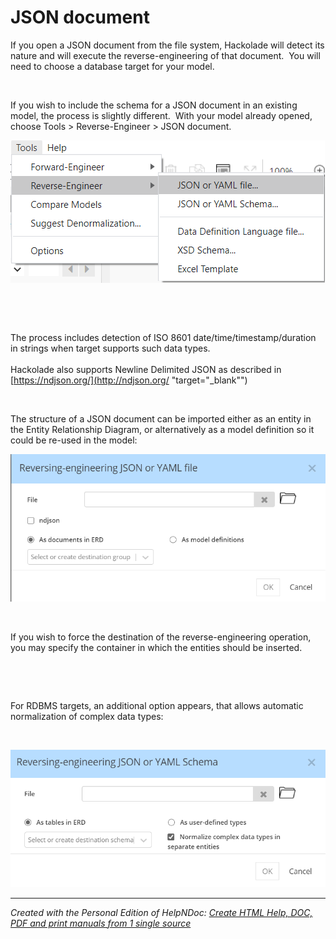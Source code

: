 # JSON document

If you open a JSON document from the file system, Hackolade will detect its nature and will execute the reverse-engineering of that document.&nbsp; You will need to choose a database target for your model.

&nbsp;

If you wish to include the schema for a JSON document in an existing model, the process is slightly different.&nbsp; With your model already opened, choose Tools \> Reverse-Engineer \> JSON document. &nbsp;

![Image](<lib/Tools%20-%20Reverse-Engineer%20-%20JSON%20document.png>)

&nbsp;

&nbsp;

The process includes detection of ISO 8601 date/time/timestamp/duration in strings when target supports such data types.\
\
Hackolade also supports Newline Delimited JSON as described in [https://ndjson.org/](<http://ndjson.org/> "target=\"\_blank\"")

&nbsp;

The structure of a JSON document can be imported either as an entity in the Entity Relationship Diagram, or alternatively as a model definition so it could be re-used in the model:

![Image](<lib/JSON%20Doc%20RE%20dailog.png>)

&nbsp;

If you wish to force the destination of the reverse-engineering operation, you may specify the container in which the entities should be inserted.

&nbsp;

&nbsp;

For RDBMS targets, an additional option appears, that allows automatic normalization of complex data types:

&nbsp;

![Image](<lib/JSON%20Schema%20RE%20dialog%20-%20normalization.png>)


***
_Created with the Personal Edition of HelpNDoc: [Create HTML Help, DOC, PDF and print manuals from 1 single source](<https://www.helpndoc.com/help-authoring-tool>)_
